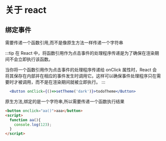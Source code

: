 # 关于 react
## 绑定事件

需要传递一个函数引用,而不是像原生方法一样传递一个字符串


:::tip
在 React 中，将函数引用作为点击事件的处理程序传递是为了确保在渲染期间不会立即执行该函数。

当你将一个函数引用作为点击事件的处理程序传递给 onClick 属性时，React 会将其保存在内部并在相应的事件发生时调用它。这样可以确保事件处理程序只在需要时才被调用，而不是在渲染期间就被立即执行。
:::

```jsx
  <Button onClick={()=>setTheme('dark')}>todoTheme</Button>
```
原生方法,绑定的是一个字符串,所以需要传递一个函数执行结果
```html
<button onclick="aa()">aaa</button>
<script>
  function aa(){
    console.log(123);
  }
</script>
```